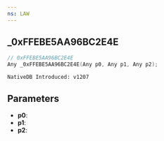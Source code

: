 ```yaml
---
ns: LAW
---
```

## _0xFFEBE5AA96BC2E4E

```c
// 0xFFEBE5AA96BC2E4E
Any _0xFFEBE5AA96BC2E4E(Any p0, Any p1, Any p2);
```

```
NativeDB Introduced: v1207
```

## Parameters
* **p0**:
* **p1**:
* **p2**:
